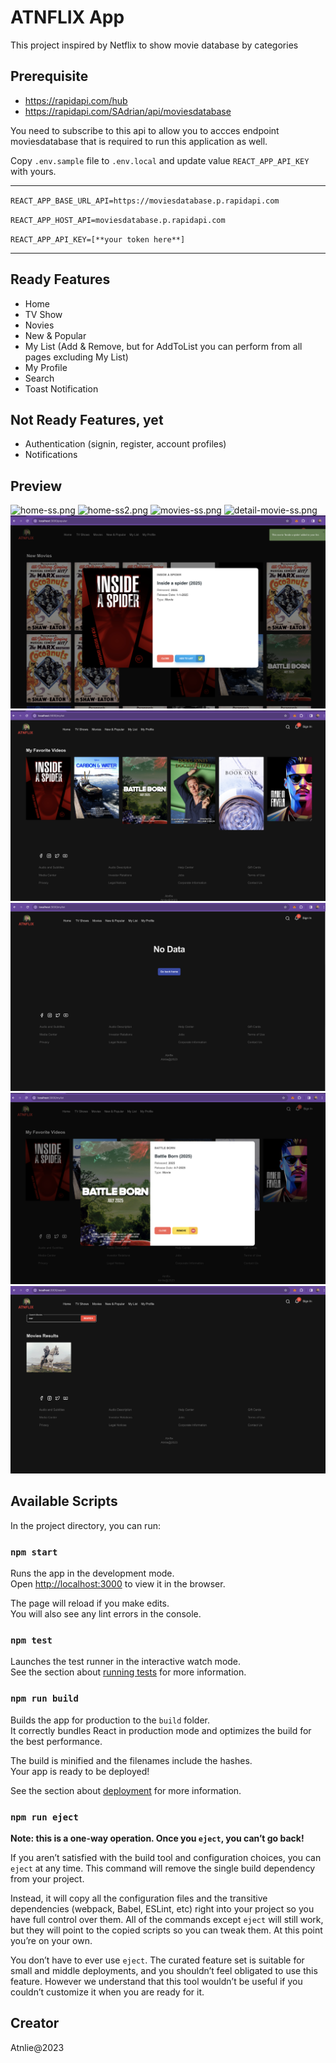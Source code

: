 # ATNFLIX App

This project inspired by Netflix to show movie database by categories

## Prerequisite
- https://rapidapi.com/hub
- https://rapidapi.com/SAdrian/api/moviesdatabase 


You need to subscribe to this api to allow you to accces endpoint moviesdatabase that is required to run this application as well.

Copy `.env.sample` file to  `.env.local` and update value `REACT_APP_API_KEY` with yours.

---

`REACT_APP_BASE_URL_API=https://moviesdatabase.p.rapidapi.com` 

`REACT_APP_HOST_API=moviesdatabase.p.rapidapi.com` 

`REACT_APP_API_KEY=[**your token here**]` 

---

## Ready Features
- Home
- TV Show
- Novies
- New & Popular
- My List (Add & Remove, but for AddToList you can perform from all pages excluding My List)
- My Profile
- Search
- Toast Notification

## Not Ready Features, yet
- Authentication (signin, register, account profiles)
- Notifications

## Preview
![home-ss.png](Screeenshots%2Fhome-ss.png)
![home-ss2.png](Screeenshots%2Fhome-ss2.png)
![movies-ss.png](Screeenshots%2Fmovies-ss.png)
![detail-movie-ss.png](Screeenshots%2Fdetail-movie-ss.png)
![detail-ss.png](Screeenshots%2Fdetail-ss.png)
![list-ss.png](Screeenshots%2Flist-ss.png)
![mylist-nodata-ss.png](Screeenshots%2Fmylist-nodata-ss.png)
![remove-list-ss.png](Screeenshots%2Fremove-list-ss.png)
![search-ss.png](Screeenshots%2Fsearch-ss.png)

## Available Scripts

In the project directory, you can run:

### `npm start`

Runs the app in the development mode.\
Open [http://localhost:3000](http://localhost:3000) to view it in the browser.

The page will reload if you make edits.\
You will also see any lint errors in the console.

### `npm test`

Launches the test runner in the interactive watch mode.\
See the section about [running tests](https://facebook.github.io/create-react-app/docs/running-tests) for more information.

### `npm run build`

Builds the app for production to the `build` folder.\
It correctly bundles React in production mode and optimizes the build for the best performance.

The build is minified and the filenames include the hashes.\
Your app is ready to be deployed!

See the section about [deployment](https://facebook.github.io/create-react-app/docs/deployment) for more information.

### `npm run eject`

**Note: this is a one-way operation. Once you `eject`, you can’t go back!**

If you aren’t satisfied with the build tool and configuration choices, you can `eject` at any time. This command will remove the single build dependency from your project.

Instead, it will copy all the configuration files and the transitive dependencies (webpack, Babel, ESLint, etc) right into your project so you have full control over them. All of the commands except `eject` will still work, but they will point to the copied scripts so you can tweak them. At this point you’re on your own.

You don’t have to ever use `eject`. The curated feature set is suitable for small and middle deployments, and you shouldn’t feel obligated to use this feature. However we understand that this tool wouldn’t be useful if you couldn’t customize it when you are ready for it.

## Creator
Atnlie@2023

